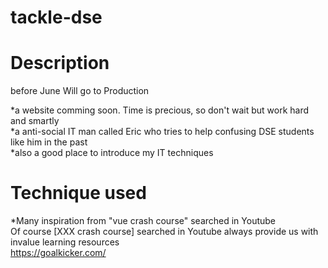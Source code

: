 # tackle-dse

# Description
before June Will go to Production

*a website comming soon. Time is precious, so don't wait but work hard and smartly  
*a anti-social IT man called Eric who tries to help confusing DSE students like him in the past  
*also a good place to introduce my IT techniques
 
 # Technique used
 
*Many inspiration from "vue crash course" searched in Youtube  
Of course [XXX crash course] searched in Youtube always provide us with invalue learning resources  
https://goalkicker.com/
